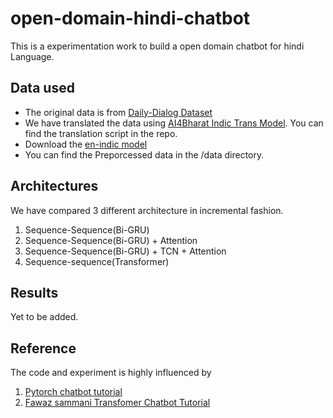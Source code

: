 # open-domain-hindi-chatbot
This is a experimentation work to build a open domain chatbot for hindi Language.

## Data used
- The original data is from  [Daily-Dialog Dataset](https://aclanthology.org/I17-1099/)
- We have translated the data using [AI4Bharat Indic Trans Model](https://ai4bharat.org/indic-trans). You can find the translation script in the repo.
- Download the [en-indic model](https://drive.google.com/file/d/1r0dC2V4QxRH1Fd9KPvv6lREzJuvMlOQl/view?usp=sharing)
- You can find the Preporcessed data in the /data directory.


## Architectures
We have compared 3 different architecture in incremental fashion.
1. Sequence-Sequence(Bi-GRU)
2. Sequence-Sequence(Bi-GRU) + Attention
3. Sequence-Sequence(Bi-GRU) + TCN + Attention
4. Sequence-sequence(Transformer)

## Results
Yet to be added.

## Reference 
The code and experiment is highly influenced by
1. [Pytorch chatbot tutorial](https://pytorch.org/tutorials/beginner/chatbot_tutorial.html)
2. [Fawaz sammani Transfomer Chatbot Tutorial](https://github.com/fawazsammani/chatbot-transformer)

